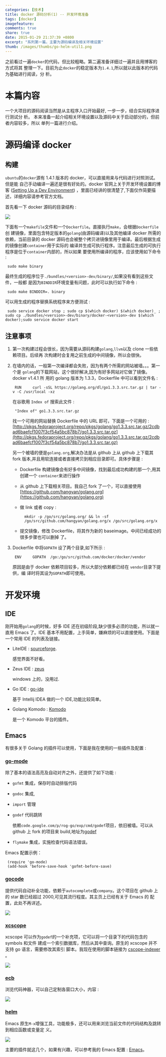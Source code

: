 ```yaml
---
categories: [技术]
title: docker 源码分析(1) -- 开发环境准备
tags: [docker]
imagefeature:
comments: true
share: true
date: 2015-01-29 21:37:39 +0800
excerpt: "系列第一篇，主要为源码编译及相关环境设置"
thumb: /images/thumbs/go-helm-util1.png
---
```



之前看过一遍`docker`的代码，但比较粗略。第二遍准备详细过一遍并且用博客的方式将其
整理一下。目前为止`docker`的稳定版本为`1.4.1`,所以就以此版本的代码为基础进行阅读，分
析。
<!--more-->

# 本篇内容
一个大项目的源码阅读当然是从主程序入口开始最好, 一步一步，结合实际程序进行测试分
析。 本来准备一起介绍相关环境设置以及源码中关于启动部分的，但前者内容较多，所以
单列一篇进行介绍。


# 源码编译 docker

## 构建

`ubuntu`的`docker`源有 1.4.1 版本的 docker，可以直接用来与代码进行对照测试。但是能
自己手动编译一遍还是很有好处的。docker 官网上关于开发环境设置的博客
([Setting Up a Dev Environment](https://docs.docker.com/contributing/devenvironment/))
，里面已经讲的很清楚了,下面仅作简要描述，详细内容请参考官方文档。

首先看一下 docker 源码的目录结构 :

![ ][1]

下面有一个`makefile`文件和一个`Dockerfile`。直接执行`make`，会根据`Dockerfile`创
建镜像，里面包含特定版本的`golang`(由源码编译)以及其他编译 docker 所需的依赖，当前目录的 docker
源码也会被整个拷贝进镜像里用于编译。最后根据生成的镜像创建`container`用于实际的
编译并生成可执行程序。注意最后生成的可执行程序是位于`container`内部的，所以如果
要使用所编译的程序，应该使用如下命令 :

	 sudo make binary

最终生成的程序位于`./bundles/<version>-dev/binary/`,如果没有看到这些文件，一般都
是因为`BINDDIR`环境变量有问题，此时可以执行如下命令 :

	 sudo make BINDDIR=. binary

可以用生成的程序替换系统程序来方便测试 :

	 sudo service docker stop ; sudo cp $(which docker) $(which docker)_ ; sudo cp ./bundles/<version>-dev/binary/docker-<version>-dev $(which docker);sudo service docker start


## 注意事项

1. 第一次构建过程会很长，因为需要从源码构建`golang`,`llvm`以及 clone 一些依赖项目。后续再
   次构建时会复用之前生成的中间镜像，所以会很快。
   
2. 在墙内的话，一般第一次编译都会失败，因为有两个所需的网站被墙。。。第一个是
   `golang`的下载网站，这个很好解决,因为有好多网站对它做了镜像。docker v1.4.1 所
   用的 golang 版本为 1.3.3，Dockerfile 中可以看到文件名 :

		RUN     curl -sSL https://golang.org/dl/go1.3.3.src.tar.gz | tar -v -C /usr/local -xz

	在谷歌用 `Index of` 搜索此文件 :

		"Index of" go1.3.3.src.tar.gz

	找一个可用的网站替换 Dockerfile 中的 URL 即可，下面是一个可用的 :
[http://pkgs.fedoraproject.org/repo/pkgs/golang/go1.3.3.src.tar.gz/2cdbad6baefcf1007f3cf54a5bc878b7/go1.3.3.src.tar.gz](http://pkgs.fedoraproject.org/repo/pkgs/golang/go1.3.3.src.tar.gz/2cdbad6baefcf1007f3cf54a5bc878b7/go1.3.3.src.tar.gz)


	另一个被墙的便是`golang.org`,解决办法是从 github 上从 github 上下载其 fork 版本,并且用软连接或者直接拷贝到相应目录即可。具体步骤是 :
	
	- Dockerfile 构建镜像会有好多中间镜像，找到最后成功构建的那一个,用其创建一个
      `container`来进行操作

	- 从 github 上下载相关项目。我自己 fork 了一个，可以直接使用 [https://github.com/hangyan/golang.org](https://github.com/hangyan/golang.org) 

	- 做 link 或者 copy :

			mkdir -p /go/src/golang.org/ && ln -sf
            /go/src/github.com/hangyan/golang.org/x /go/src/golang.org/x

	- 提交镜像，修改 Dockerfile，将其作为新的 baseimage。中间已经成功的很多步骤也可以删掉
      了。

3. Dockerfile 中将`GOPATH` 设了两个目录,如下所示 :

		ENV     GOPATH  /go:/go/src/github.com/docker/docker/vendor
	
	原因是由于 docker 依赖项目较多，所以大部分依赖都已经在 `vendor`目录下提供，编
    译时将其设为`GOPATH`即可使用。



# 开发环境


## IDE


刚开始用`golang`的时候，好多 IDE 还在初级阶段,缺少很多必须的功能，所以就一直用
Emacs 了。IDE 基本不用配置，上手简单，嫌麻烦的可以直接使用。下面是一个常用 IDE 的列表及链接。


- LiteIDE : [sourceforge](http://sourceforge.net/projects/liteide/files/).

	感觉界面不好看。
	
- Zeus IDE : [zeus](http://www.zeusedit.com/download.html)

	windows 上的，没用过.

- Go IDE : [go-ide](http://go-ide.com/2011/08/09/goide_release_1_0_darwin.html)

	基于 Intellij IDEA 做的一个 IDE,功能比较简单。

- Golang Komodo : [Komodo](http://komodoide.com/resources/languages/komodo--golang/)

	是一个 Komodo 平台的插件。


## Emacs

有很多关于 Golang 的插件可以使用，下面是我在使用的一些插件及配置 :


### [go-mode](https://github.com/dominikh/go-mode.el)

除了基本的语法高亮及自动对齐之外，还提供了如下功能 :

- `gofmt` 集成，保存时自动排版代码

- `godoc` 集成,

- `import` 管理

- `godef` 代码跳转


	依赖`code.google.com/p/rog-go/exp/cmd/godef`项目，依旧被墙。可以从 github 上
    fork 的项目来 build,地址为[godef](https://github.com/hangyan/godef)

- `flymake` 集成，实施检查代码语法错误。


Emacs 配置示例：

	 (require 'go-mode)
	 (add-hook 'before-save-hook 'gofmt-before-save)



### [gocode](https://github.com/nsf/gocode)

提供代码自动补全功能，依赖于`autocomplete`或`company`。这个项目在 github 上的 star 数已经超过 2000,可见其流行程度。其主页上已经有关于 Emacs 的
配置，此处不再详述。

![ ][2]

### [xcscope](https://github.com/dkogan/xcscope.el)

xcscope 可以作为`godef`的一个补充项，它可以将一个目录下的代码包含的 symbols 和文件
建成一个索引数据库，然后从其中查询。原生的 xcscope 并不支持 go 语言，需要修改其索引
脚本。我现在使用的脚本链接为
[cscope-indexer](https://github.com/hangyan/Emacs/blob/master/bin/cscope-indexer)
。

![ ][5]

### [ecb](http://ecb.sourceforge.net/)

浏览代码神器，可以自己定制各窗口大小，内容 :

![ ][3]


### [helm](https://github.com/emacs-helm/helm)

Emacs 原生`M-x`增强工具，功能极多，还可以用来浏览当前文件的代码结构及跳转到相应函数或变量定
义。

![ ][4]

主要的插件就这几个，如果有兴趣，可以参考我的 Emacs 配置 :
[Emacs](https://github.com/hangyan/Emacs)。




[1]: http://hangyan.github.io/images/posts/docker/source-1/docker-root-dir.png "DockerDir"
[2]: http://hangyan.github.io/images/posts/docker/source-1/company-go.png "CompanyGo"
[3]: http://hangyan.github.io/images/posts/docker/source-1/ecb.png "ECB"
[4]: http://hangyan.github.io/images/posts/docker/source-1/helm.png "HELM"
[5]: http://hangyan.github.io/images/posts/docker/source-1/xcscope.png "Xcscope"


